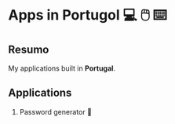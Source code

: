 # Apps in Portugol :computer: :computer_mouse: :keyboard: 

## Resumo

My applications built in **Portugal**.

## Applications

1. Password generator :closed_lock_with_key: 